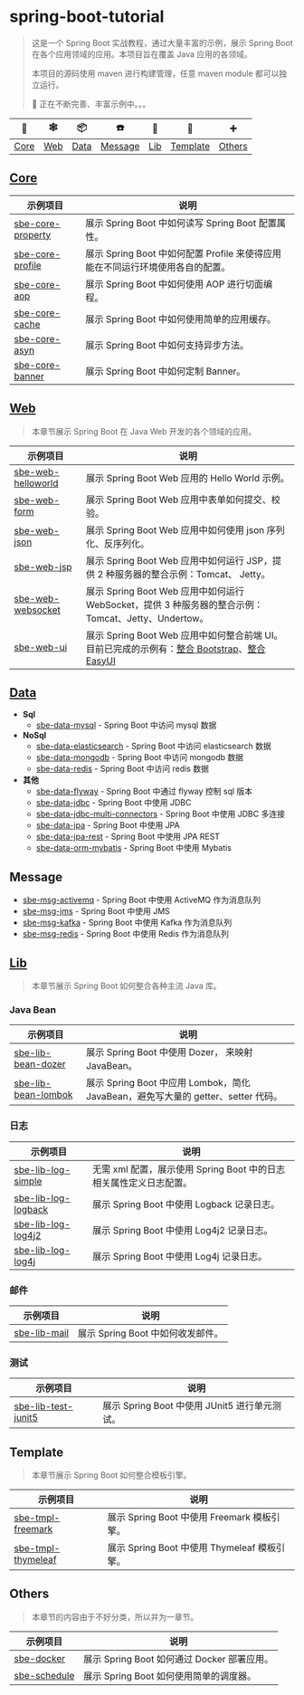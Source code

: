 # spring-boot-tutorial

> 这是一个 Spring Boot 实战教程，通过大量丰富的示例，展示 Spring Boot 在各个应用领域的应用。本项目旨在覆盖 Java 应用的各领域。
>
> 本项目的源码使用 maven 进行构建管理，任意 maven module 都可以独立运行。
>
> :construction: 正在不断完善、丰富示例中。。。

|         :gem:          |    :spider_web:     |       :package:        |       :phone:       |       :link:        |        :bento:        | :heavy_plus_sign: |
| :--------------------: | :-----------------: | :--------------------: | :-----------------: | :-----------------: | :-------------------: | ----------------- |
| [Core](#corecodescore) | [Web](#webcodesweb) | [Data](#datacodesdata) | [Message](#message) | [Lib](#libcodeslib) | [Template](#template) | [Others](#others) |

## [Core](codes/core)

| 示例项目                                          | 说明                                                         |
| ------------------------------------------------- | ------------------------------------------------------------ |
| [sbe-core-property](codes/core/sbe-core-property) | 展示 Spring Boot 中如何读写 Spring Boot 配置属性。           |
| [sbe-core-profile](codes/core/sbe-core-profile)   | 展示 Spring Boot 中如何配置 Profile 来使得应用能在不同运行环境使用各自的配置。 |
| [sbe-core-aop](codes/core/sbe-core-aop)           | 展示 Spring Boot 中如何使用 AOP 进行切面编程。               |
| [sbe-core-cache](codes/core/sbe-core-cache)       | 展示 Spring Boot 中如何使用简单的应用缓存。                  |
| [sbe-core-asyn](codes/core/sbe-core-asyn)         | 展示 Spring Boot 中如何支持异步方法。                        |
| [sbe-core-banner](codes/core/sbe-core-banner)     | 展示 Spring Boot 中如何定制 Banner。                         |

## [Web](codes/web)

> 本章节展示 Spring Boot 在 Java Web 开发的各个领域的应用。

| 示例项目                                           | 说明                                                                                                                                                                               |
| -------------------------------------------------- | ---------------------------------------------------------------------------------------------------------------------------------------------------------------------------------- |
| [sbe-web-helloworld](codes/web/sbe-web-helloworld) | 展示 Spring Boot Web 应用的 Hello World 示例。                                                                                                                                     |
| [sbe-web-form](codes/web/sbe-web-form)             | 展示 Spring Boot Web 应用中表单如何提交、校验。                                                                                                                                    |
| [sbe-web-json](codes/web/sbe-web-json)             | 展示 Spring Boot Web 应用中如何使用 json 序列化、反序列化。                                                                                                                        |
| [sbe-web-jsp](codes/web/sbe-web-jsp)               | 展示 Spring Boot Web 应用中如何运行 JSP，提供 2 种服务器的整合示例：Tomcat、 Jetty。                                                                                               |
| [sbe-web-websocket](codes/web/sbe-web-websocket)   | 展示 Spring Boot Web 应用中如何运行 WebSocket，提供 3 种服务器的整合示例：Tomcat、Jetty、Undertow。                                                                                |
| [sbe-web-ui](codes/web/sbe-web-ui)                 | 展示 Spring Boot Web 应用中如何整合前端 UI。目前已完成的示例有：[整合 Bootstrap](codes/web/sbe-web-ui/sbe-web-ui-bootstrap)、[整合 EasyUI](codes/web/sbe-web-ui/sbe-web-ui-easyui) |

## [Data](codes/data)

- **Sql**
  - [sbe-data-mysql](codes/data/sbe-data-mysql) - Spring Boot 中访问 mysql 数据
- **NoSql**
  - [sbe-data-elasticsearch](codes/data/sbe-data-elasticsearch) - Spring Boot 中访问 elasticsearch 数据
  - [sbe-data-mongodb](codes/data/sbe-data-mongodb) - Spring Boot 中访问 mongodb 数据
  - [sbe-data-redis](codes/data/sbe-data-redis) - Spring Boot 中访问 redis 数据
- **其他**
  - [sbe-data-flyway](codes/data/sbe-data-flyway) - Spring Boot 中通过 flyway 控制 sql 版本
  - [sbe-data-jdbc](codes/data/sbe-data-jdbc) - Spring Boot 中使用 JDBC
  - [sbe-data-jdbc-multi-connectors](codes/data/sbe-data-jdbc-multi-connectors) - Spring Boot 中使用 JDBC 多连接
  - [sbe-data-jpa](codes/data/sbe-data-jpa) - Spring Boot 中使用 JPA
  - [sbe-data-jpa-rest](codes/data/sbe-data-jpa-rest) - Spring Boot 中使用 JPA REST
  - [sbe-data-orm-mybatis](codes/data/sbe-data-orm-mybatis) - Spring Boot 中使用 Mybatis

## Message

- [sbe-msg-activemq](codes/message/sbe-msg-activemq) - Spring Boot 中使用 ActiveMQ 作为消息队列
- [sbe-msg-jms](codes/message/sbe-msg-jms) - Spring Boot 中使用 JMS
- [sbe-msg-kafka](codes/message/sbe-msg-kafka) - Spring Boot 中使用 Kafka 作为消息队列
- [sbe-msg-redis](codes/message/sbe-msg-redis) - Spring Boot 中使用 Redis 作为消息队列

## [Lib](codes/lib)

> 本章节展示 Spring Boot 如何整合各种主流 Java 库。

### Java Bean

| 示例项目                                              | 说明                                                                              |
| ----------------------------------------------------- | --------------------------------------------------------------------------------- |
| [sbe-lib-bean-dozer](codes/core/sbe-lib-bean-dozer)   | 展示 Spring Boot 中使用 Dozer， 来映射 JavaBean。                                 |
| [sbe-lib-bean-lombok](codes/core/sbe-lib-bean-lombok) | 展示 Spring Boot 中应用 Lombok，简化 JavaBean，避免写大量的 getter、setter 代码。 |

### 日志

| 示例项目                                             | 说明                                                               |
| ---------------------------------------------------- | ------------------------------------------------------------------ |
| [sbe-lib-log-simple](codes/log/sbe-lib-log-simple)   | 无需 xml 配置，展示使用 Spring Boot 中的日志相关属性定义日志配置。 |
| [sbe-lib-log-logback](codes/log/sbe-lib-log-logback) | 展示 Spring Boot 中使用 Logback 记录日志。                         |
| [sbe-lib-log-log4j2](codes/log/sbe-lib-log-log4j2)   | 展示 Spring Boot 中使用 Log4j2 记录日志。                          |
| [sbe-lib-log-log4j](codes/log/sbe-lib-log-log4j)     | 展示 Spring Boot 中使用 Log4j 记录日志。                           |

### 邮件

| 示例项目                               | 说明                              |
| -------------------------------------- | --------------------------------- |
| [sbe-lib-mail](codes/lib/sbe-lib-mail) | 展示 Spring Boot 中如何收发邮件。 |

### 测试

| 示例项目                                              | 说明                                          |
| ----------------------------------------------------- | --------------------------------------------- |
| [sbe-lib-test-junit5](codes/test/sbe-lib-test-junit5) | 展示 Spring Boot 中使用 JUnit5 进行单元测试。 |

## Template

> 本章节展示 Spring Boot 如何整合模板引擎。

| 示例项目                                            | 说明                                         |
| --------------------------------------------------- | -------------------------------------------- |
| [sbe-tmpl-freemark](codes/tmpl/sbe-tmpl-freemark)   | 展示 Spring Boot 中使用 Freemark 模板引擎。  |
| [sbe-tmpl-thymeleaf](codes/tmpl/sbe-tmpl-thymeleaf) | 展示 Spring Boot 中使用 Thymeleaf 模板引擎。 |

## Others

> 本章节的内容由于不好分类，所以并为一章节。

| 示例项目                                  | 说明                                        |
| ----------------------------------------- | ------------------------------------------- |
| [sbe-docker](codes/others/sbe-docker)     | 展示 Spring Boot 如何通过 Docker 部署应用。 |
| [sbe-schedule](codes/others/sbe-schedule) | 展示 Spring Boot 如何使用简单的调度器。     |
